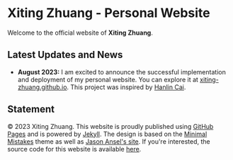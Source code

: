 # Xiting Zhuang - Personal Website

Welcome to the official website of **Xiting Zhuang**.

## Latest Updates and News

- **August 2023:** I am excited to announce the successful implementation and deployment of my personal website. You can explore it at [xiting-zhuang.github.io](https://xitingzhuang.com). This project was inspired by [Hanlin Cai](https://github.com/GuangLun2000/GuangLun2000.github.io).

## Statement

&copy; 2023 Xiting Zhuang. This website is proudly published using [GitHub Pages](https://pages.github.com/) and is powered by [Jekyll](https://jekyllrb.com/). The design is based on the [Minimal Mistakes](https://mademistakes.com/) theme as well as [Jason Ansel's site](https://github.com/jansel/jansel.github.io). If you're interested, the source code for this website is available [here](https://github.com/GuangLun2000/GuangLun2000.github.io).
